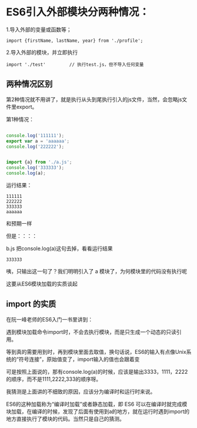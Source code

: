 


# ES6引入外部模块分两种情况：

1.导入外部的变量或函数等；

```
import {firstName, lastName, year} from './profile';

```

2.导入外部的模块，并立即执行

```
import './test'         // 执行test.js，但不导入任何变量

```

## 两种情况区别

第2种情况就不用讲了，就是执行从头到尾执行引入的js文件，当然，会忽略js文件里export。

第1种情况：

``` a.js

console.log('111111');
export var a = 'aaaaaa';
console.log('222222');
```


``` b.js

import {a} from './a.js';
console.log('333333');
console.log(a);

```

运行结果：

```
111111
222222
333333
aaaaaa
```

和预期一样

但是：：：：

b.js 把console.log(a)这句去掉，看看运行结果

```
333333
```

咦，只输出这一句了？我们明明引入了 a 模块了，为何模块里的代码没有执行呢

这要从ES6模块加载的实质谈起



## import 的实质

在阮一峰老师的ES6入门一书里讲到：

遇到模块加载命令import时，不会去执行模块，而是只生成一个动态的只读引用。

等到真的需要用到时，再到模块里面去取值，换句话说，ES6的输入有点像Unix系统的“符号连接”，原始值变了，import输入的值也会跟着变



可是按照上面说的，那有console.log(a)的时候，应该是输出3333，1111，2222的顺序，而不是1111,2222,333的顺序呀。


我猜测是上面讲的不细致的原因，应该分为编译时和运行时来说。

ES6的这种加载称为“编译时加载”或者静态加载，即 ES6 可以在编译时就完成模块加载，在编译的时候，发现了后面有使用到a的地方，就在运行时遇到import的地方直接执行了模块的代码。当然只是自己的猜测。


